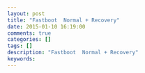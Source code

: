 ```yaml
---
layout: post
title: "Fastboot  Normal + Recovery"
date: 2015-01-10 16:19:00 
comments: true
categories: []
tags: []
description: "Fastboot  Normal + Recovery"
keywords: 
---
```



 
  
   
   
  
 
 
  
  
 
 
  
  
 



